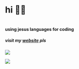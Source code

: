 <h1> hi 🙋‍♂️<h1>

<h4>using jesus languages for coding</h4>
  <h5> visit my <a href="https://adasiek.fun" target="_blank">website</a> pls</h5>  

![](https://komarev.com/ghpvc/?username=adasiek193&color=blue)


<img src="https://discord.c99.nl/widget/theme-4/423863646133682187.png">

